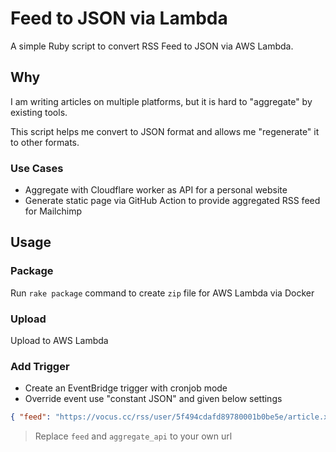Feed to JSON via Lambda
===

A simple Ruby script to convert RSS Feed to JSON via AWS Lambda.

## Why

I am writing articles on multiple platforms, but it is hard to "aggregate" by existing tools.

This script helps me convert to JSON format and allows me "regenerate" it to other formats.

### Use Cases

* Aggregate with Cloudflare worker as API for a personal website
* Generate static page via GitHub Action to provide aggregated RSS feed for Mailchimp


## Usage

### Package

Run `rake package` command to create `zip` file for AWS Lambda via Docker

### Upload

Upload to AWS Lambda

### Add Trigger

* Create an EventBridge trigger with cronjob mode
* Override event use "constant JSON" and given below settings

```json
{ "feed": "https://vocus.cc/rss/user/5f494cdafd89780001b0be5e/article.xml", "aggregate_api": "https://endxwxbsgsn528c.m.pipedream.net" }
```

> Replace `feed` and `aggregate_api` to your own url
